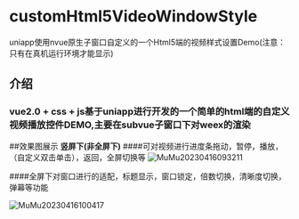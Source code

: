 # customHtml5VideoWindowStyle
uniapp使用nvue原生子窗口自定义的一个Html5端的视频样式设置Demo(注意：只有在真机运行环境才能显示)

## 介绍
### vue2.0 + css + js基于uniapp进行开发的一个简单的html端的自定义视频播放控件DEMO,主要在subvue子窗口下对weex的渲染

##效果图展示
**竖屏下(非全屏下)**
####可对视频进行进度条拖动，暂停，播放，（自定义双击单击），返回，全屏切换等
![MuMu20230416093211](https://user-images.githubusercontent.com/103922748/232261426-fa0803ba-eabf-4713-b94d-dc223047b87a.png)

####全屏下对窗口进行的适配，标题显示，窗口锁定，倍数切换，清晰度切换，弹幕等功能

![MuMu20230416100417](https://user-images.githubusercontent.com/103922748/232262236-0c1d84bb-5a8c-476b-b28e-056be6077dde.png)





